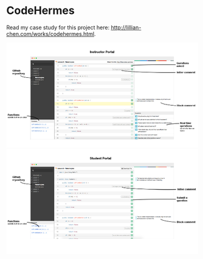 # CodeHermes
Read my case study for this project here: http://lillian-chen.com/works/codehermes.html.

![Instructor Portal](assets/img/img2.jpg)
![Student Portal](assets/img/img3.jpg)
